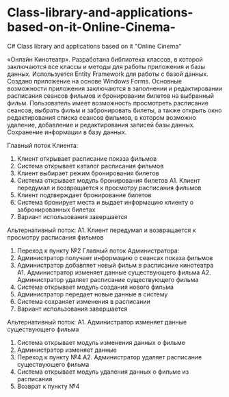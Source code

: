 # Class-library-and-applications-based-on-it-Online-Cinema-
C# Class library and applications based on it "Online Cinema"

«Онлайн Кинотеатр». Разработана библиотека классов, в которой заключаются все классы и методы для работы приложения и базы данных. Используется Entity Framework для работы с базой данных. Создано приложение на основе Windows Forms.
Основные возможности приложения заключаются в заполнении и редактировании расписания сеансов фильмов и бронировании билетов на выбранный фильм. Пользователь имеет возможность просмотреть расписание сеансов, выбрать фильм и забронировать билеты, а также открыть окно редактирования списка сеансов фильмов, в котором возможно удаление, добавление и редактирования записей базы данных. Сохранение информации в базу данных.

Главный поток Клиента:
1.	Клиент открывает расписание показа фильмов
2.	Система открывает каталог расписания фильмов
3.	Клиент выбирает режим бронирования билетов
4.	Система открывает модуль бронирования билетов
А1. Клиент передумал и возвращается к просмотру расписания фильмов
5.	Клиент подтверждает бронирование билетов
6.	Система бронирует места и выдает информацию клиенту о забронированных билетах
7.	Вариант использования завершается

Альтернативный поток:
А1. Клиент передумал и возвращается к просмотру расписания фильмов
1.	Переход к пункту №2
Главный поток Администратора:
1.	Администратор получает информацию о сеансах показа фильмов
2.	Администратор добавляет новый фильм в расписание кинотеатра
А1. Администратор изменяет данные существующего фильма
А2. Администратор удаляет расписание существующего фильма
3.	Система открывает модуль создания нового фильма
4.	Администратор передает новые данные в систему
5.	Система сохраняет изменения в расписании
6.	Вариант использования завершается

Альтернативный поток:
А1. Администратор изменяет данные существующего фильма
1.	Система открывает модуль изменения данных о фильме
2.	Администратор изменяет данные
3.	Переход к пункту №4
А2. Администратор удаляет расписание существующего фильма
1.	Система открывает модуль удаления данных о фильме из расписания
2.	Возврат к пункту №4
